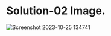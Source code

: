 # Solution-02 Image.
![Screenshot 2023-10-25 134741](https://github.com/Khush0031/pw-skills-full-stack-web-dev-assignment-solution/assets/121889921/dad4d2a4-50d3-4b83-a2e2-d49840d5da8f)
